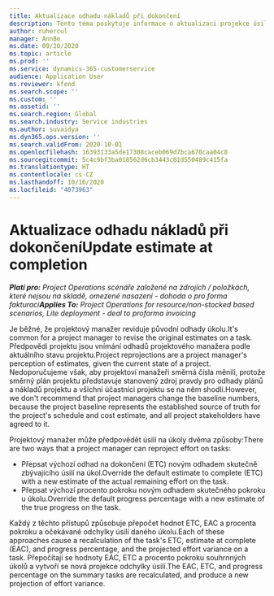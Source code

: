 ```yaml
---
title: Aktualizace odhadu nákladů při dokončení
description: Tento téma poskytuje informace o aktualizaci projekce úsilí na projekt.
author: ruhercul
manager: AnnBe
ms.date: 09/20/2020
ms.topic: article
ms.prod: ''
ms.service: dynamics-365-customerservice
audience: Application User
ms.reviewer: kfend
ms.search.scope: ''
ms.custom: ''
ms.assetid: ''
ms.search.region: Global
ms.search.industry: Service industries
ms.author: suvaidya
ms.dyn365.ops.version: ''
ms.search.validFrom: 2020-10-01
ms.openlocfilehash: 16393133a5de17308caceb069d7bca670caa04c8
ms.sourcegitcommit: 5c4c9bf3ba018562d6cb3443c01d550489c415fa
ms.translationtype: HT
ms.contentlocale: cs-CZ
ms.lasthandoff: 10/16/2020
ms.locfileid: "4073963"
---
```

# <a name="update-estimate-at-completion"></a><span data-ttu-id="87ab1-103">Aktualizace odhadu nákladů při dokončení</span><span class="sxs-lookup"><span data-stu-id="87ab1-103">Update estimate at completion</span></span>

<span data-ttu-id="87ab1-104">_**Platí pro:** Project Operations scénáře založené na zdrojích / položkách, které nejsou na skladě, omezené nasazení - dohoda o pro forma fakturaci_</span><span class="sxs-lookup"><span data-stu-id="87ab1-104">_**Applies To:** Project Operations for resource/non-stocked based scenarios, Lite deployment - deal to proforma invoicing_</span></span>

<span data-ttu-id="87ab1-105">Je běžné, že projektový manažer reviduje původní odhady úkolu.</span><span class="sxs-lookup"><span data-stu-id="87ab1-105">It's common for a project manager to revise the original estimates on a task.</span></span> <span data-ttu-id="87ab1-106">Předpovědi projektu jsou vnímání odhadů projektového manažera podle aktuálního stavu projektu.</span><span class="sxs-lookup"><span data-stu-id="87ab1-106">Project reprojections are a project manager's perception of estimates, given the current state of a project.</span></span> <span data-ttu-id="87ab1-107">Nedoporučujeme však, aby projektoví manažeři směrná čísla měnili, protože směrný plán projektu představuje stanovený zdroj pravdy pro odhady plánů a nákladů projektu a všichni účastníci projektu se na něm shodli.</span><span class="sxs-lookup"><span data-stu-id="87ab1-107">However, we don't recommend that project managers change the baseline numbers, because the project baseline represents the established source of truth for the project's schedule and cost estimate, and all project stakeholders have agreed to it.</span></span>

<span data-ttu-id="87ab1-108">Projektový manažer může předpovědět úsilí na úkoly dvěma způsoby:</span><span class="sxs-lookup"><span data-stu-id="87ab1-108">There are two ways that a project manager can reproject effort on tasks:</span></span>

- <span data-ttu-id="87ab1-109">Přepsat výchozí odhad na dokončení (ETC) novým odhadem skutečně zbývajícího úsilí na úkol.</span><span class="sxs-lookup"><span data-stu-id="87ab1-109">Override the default estimate to complete (ETC) with a new estimate of the actual remaining effort on the task.</span></span> 
- <span data-ttu-id="87ab1-110">Přepsat výchozí procento pokroku novým odhadem skutečného pokroku u úkolu.</span><span class="sxs-lookup"><span data-stu-id="87ab1-110">Override the default progress percentage with a new estimate of the true progress on the task.</span></span>

<span data-ttu-id="87ab1-111">Každý z těchto přístupů způsobuje přepočet hodnot ETC, EAC a procenta pokroku a očekávané odchylky úsilí daného úkolu.</span><span class="sxs-lookup"><span data-stu-id="87ab1-111">Each of these approaches cause a recalculation of the task's ETC, estimate at complete (EAC), and progress percentage, and the projected effort variance on a task.</span></span> <span data-ttu-id="87ab1-112">Přepočítají se hodnoty EAC, ETC a procento pokroku souhrnných úkolů a vytvoří se nová projekce odchylky úsilí.</span><span class="sxs-lookup"><span data-stu-id="87ab1-112">The EAC, ETC, and progress percentage on the summary tasks are recalculated, and produce a new projection of effort variance.</span></span>
